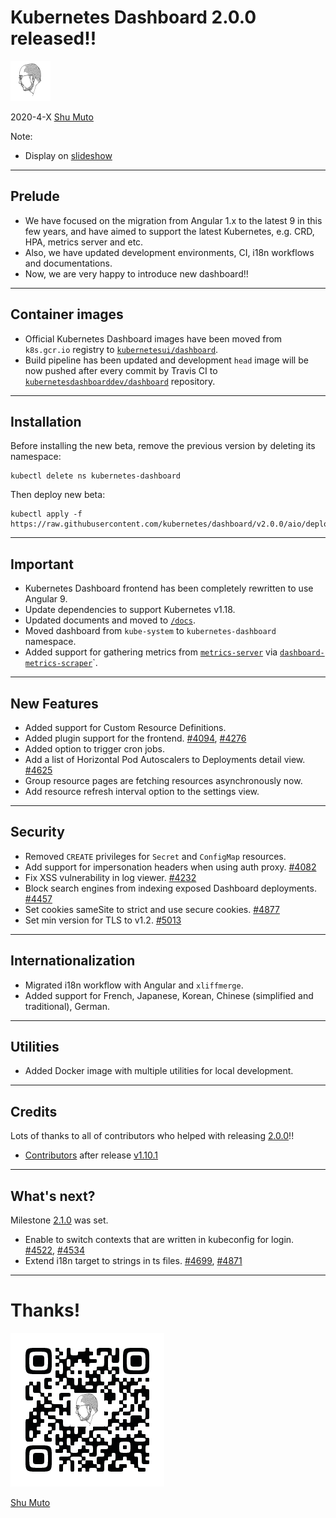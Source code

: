 Kubernetes Dashboard 2.0.0 released!!
=====================================

![Shu Muto](/img/ShuMuto2020-64.png)

2020-4-X [Shu Muto](https://shu-mutou.github.io)

Note:
* Display on [slideshow](https://shu-mutou.github.io/slideshow.html?md=/slides/kd200.md&title=Slideshow&theme=https://shu-mutou.github.io/revealjs-custom-jp.css)

---

## Prelude

* We have focused on the migration from Angular 1.x to the latest 9 in this few years, and have aimed to support the latest Kubernetes, e.g. CRD, HPA, metrics server and etc.
* Also, we have updated development environments, CI, i18n workflows and documentations.
* Now, we are very happy to introduce new dashboard!!

---

## Container images

* Official Kubernetes Dashboard images have been moved from `k8s.gcr.io` registry to [`kubernetesui/dashboard`](https://hub.docker.com/r/kubernetesui/dashboard).
* Build pipeline has been updated and development `head` image will be now pushed after every commit by Travis CI to [`kubernetesdashboarddev/dashboard`](https://hub.docker.com/r/kubernetesdashboarddev/dashboard) repository.

---

## Installation

Before installing the new beta, remove the previous version by deleting its namespace:
```
kubectl delete ns kubernetes-dashboard
```
Then deploy new beta:
```
kubectl apply -f https://raw.githubusercontent.com/kubernetes/dashboard/v2.0.0/aio/deploy/recommended.yaml
```

---

## Important

* Kubernetes Dashboard frontend has been completely rewritten to use Angular 9.
* Update dependencies to support Kubernetes v1.18.
* Updated documents and moved to [`/docs`](https://github.com/kubernetes/dashboard/tree/master/docs).
* Moved dashboard from `kube-system` to `kubernetes-dashboard` namespace.
* Added support for gathering metrics from [`metrics-server`](https://github.com/kubernetes-incubator/metrics-server) via [`dashboard-metrics-scraper`](https://github.com/kubernetes-sigs/dashboard-metrics-scraper)`.

---

## New Features

* Added support for Custom Resource Definitions.
* Added plugin support for the frontend. [#4094](https://github.com/kubernetes/dashboard/pull/4094), [#4276](https://github.com/kubernetes/dashboard/pull/4276)
* Added option to trigger cron jobs.
* Add a list of Horizontal Pod Autoscalers to Deployments detail view. [#4625](https://github.com/kubernetes/dashboard/pull/4625)
* Group resource pages are fetching resources asynchronously now.
* Add resource refresh interval option to the settings view.

---

## Security

* Removed `CREATE` privileges for `Secret` and `ConfigMap` resources.
* Add support for impersonation headers when using auth proxy. [#4082](https://github.com/kubernetes/dashboard/pull/4082)
* Fix XSS vulnerability in log viewer. [#4232](https://github.com/kubernetes/dashboard/pull/4232)
* Block search engines from indexing exposed Dashboard deployments. [#4457](https://github.com/kubernetes/dashboard/pull/4457)
* Set cookies sameSite to strict and use secure cookies. [#4877](https://github.com/kubernetes/dashboard/pull/4877)
* Set min version for TLS to v1.2. [#5013](https://github.com/kubernetes/dashboard/pull/5013)

---

## Internationalization

* Migrated i18n workflow with Angular and `xliffmerge`.
* Added support for French, Japanese, Korean, Chinese (simplified and traditional), German.

---

## Utilities

* Added Docker image with multiple utilities for local development.

---

## Credits

Lots of thanks to all of contributors who helped with releasing [2.0.0](https://github.com/kubernetes/dashboard/releases/tag/v2.0.0)!!
* [Contributors](https://github.com/kubernetes/dashboard/graphs/contributors?from=2018-12-22&to=2020-04-07&type=c) after release [v1.10.1](https://github.com/kubernetes/dashboard/releases/tag/v1.10.1)

---

## What's next?

Milestone [2.1.0](https://github.com/kubernetes/dashboard/milestone/2) was set.
* Enable to switch contexts that are written in kubeconfig for login. [#4522](https://github.com/kubernetes/dashboard/issues/4522), [#4534](https://github.com/kubernetes/dashboard/pull/4534)
* Extend i18n target to strings in ts files. [#4699](https://github.com/kubernetes/dashboard/issues/4699), [#4871](https://github.com/kubernetes/dashboard/issues/4871)

---

# Thanks!

![Shu Muto](/img/QR_shu-mutou.github.io_icon.png)

[Shu Muto](https://shu-mutou.github.io)
